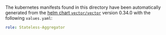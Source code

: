 The kubernetes manifests found in this directory have been automatically generated
from the [helm chart `vector/vector`](https://github.com/vectordotdev/helm-charts/tree/master/charts/vector)
version 0.34.0 with the following `values.yaml`:

```yaml
role: Stateless-Aggregator
```
